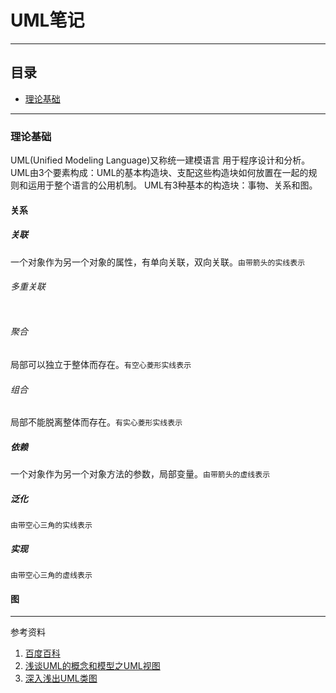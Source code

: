 # UML笔记
***
## 目录
- [理论基础](https://github.com/person-0/note/blob/master/%E8%AF%AD%E6%B3%95/UML.md#理论基础)
***
### 理论基础
UML(Unified Modeling Language)又称统一建模语言
用于程序设计和分析。
UML由3个要素构成：UML的基本构造块、支配这些构造块如何放置在一起的规则和运用于整个语言的公用机制。
UML有3种基本的构造块：事物、关系和图。
#### 关系
##### 关联
一个对象作为另一个对象的属性，有单向关联，双向关联。`由带箭头的实线表示`
![]()
###### 多重关联
![]()
###### 聚合
局部可以独立于整体而存在。`有空心菱形实线表示`
![]()
###### 组合
局部不能脱离整体而存在。`有实心菱形实线表示`
![]()
##### 依赖
一个对象作为另一个对象方法的参数，局部变量。`由带箭头的虚线表示`
![]()
##### 泛化
`由带空心三角的实线表示`
![]()
##### 实现
`由带空心三角的虚线表示`
![]()
#### 图

***
参考资料
1. [百度百科](https://baike.baidu.com/item/%E7%BB%9F%E4%B8%80%E5%BB%BA%E6%A8%A1%E8%AF%AD%E8%A8%80/3160571?fr=aladdin&fromid=446747&fromtitle=UML)
2. [浅谈UML的概念和模型之UML视图](http://blog.csdn.net/jiuqiyuliang/article/details/8550281)
3. [深入浅出UML类图](http://www.uml.org.cn/oobject/201211231.asp)
